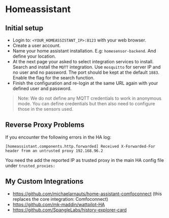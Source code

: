 Homeassistant
=============


Initial setup
-------------

* Login to: `<YOUR_HOMEASSISTANT_IP>:8123` with your web browser.
* Create a user account.
* Name your home assistant installation. E.g: `homesensor-backend`. And define your location.
* At the next page your asked to select integration services to install. Search and install the `MQTT` integration.
  Use `mosquitto` for server IP and no user and no password. The port should be kept at the default `1883`.
  Enable the flag for the search function.
* Finish the configuration and re-login at the same URL again with your defined user and password.

> Note: We do not define any MQTT credentials to work in anonymous mode.
> You can define credentials but then also need to configure those in the sensors used.


Reverse Proxy Problems
----------------------

If you encounter the following errors in the HA log:

~~~
[homeassistant.components.http.forwarded] Received X-Forwarded-For header from an untrusted proxy 192.168.96.2
~~~

You need the add the reported IP as trusted proxy in the main HA config file under `trusted_proxies:`


My Custom Integrations
----------------------

* https://github.com/michaelarnauts/home-assistant-comfoconnect (this replaces the core integration: Comfoconnect)
* https://github.com/mk-maddin/wattpilot-HA
* https://github.com/SpangleLabs/history-explorer-card
